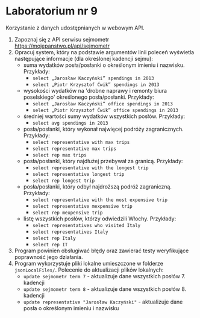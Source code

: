 # Laboratorium nr 9

Korzystanie z danych udostępnianych w webowym API.

1. Zapoznaj się z API serwisu sejmometr https://mojepanstwo.pl/api/sejmometr
2. Opracuj system, który na podstawie argumentów linii poleceń wyświetla następujące informacje (dla określonej kadencji
   sejmu):
    * suma wydatków posła/posłanki o określonym imieniu i nazwisku. Przykłady:
        * `select „Jarosław Kaczyński” spendings in 2013`
        * `select „Piotr Krzysztof Ćwik” spendings in 2013`
    * wysokości wydatków na 'drobne naprawy i remonty biura poselskiego' określonego posła/posłanki. Przykłady:
        * `select „Jarosław Kaczyński” office spendings in 2013`
        * `select „Piotr Krzysztof Ćwik” office spendings in 2013`
    * średniej wartości sumy wydatków wszystkich posłów. Przykłady:
        * `select avg spendings in 2013`
    * posła/posłanki, który wykonał najwięcej podróży zagranicznych. Przykłady:
        * `select representative with max trips`
        * `select representative max trips`
        * `select rep max trips`
    * posła/posłanki, który najdłużej przebywał za granicą. Przykłady:
        * `select representative with the longest trip`
        * `select representative longest trip`
        * `select rep longest trip`
    * posła/posłanki, który odbył najdroższą podróż zagraniczną. Przykłady:
        * `select representative with the most expensive trip`
        * `select representative mexpensive trip`
        * `select rep mexpensive trip`
    * listę wszystkich posłów, którzy odwiedzili Włochy. Przykłady:
        * `select representatives who visited Italy`
        * `select representatives Italy`
        * `select rep Italy`
        * `select rep IT`
3. Program powinien obsługiwać błędy oraz zawierać testy weryfikujące poprawność jego działania.
4. Program wykorzystuje pliki lokalne umieszczone w folderze `jsonLocalFiles/`. Polecenie do aktualizacji plików lokalnych: 
    * `update sejmometr term 7` - aktualizuje dane wszystkich posłów 7. kadencji 
    * `update sejmometr term 8` - aktualizuje dane wszystkich posłów 8. kadencji
    * `update representative "Jarosław Kaczyński"` - aktualizuje dane posła o określonym imieniu i nazwisku